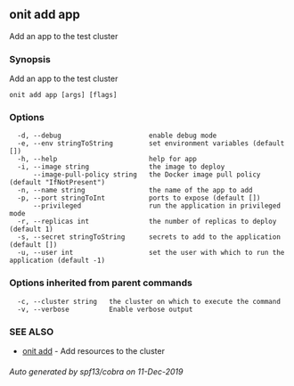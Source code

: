## onit add app

Add an app to the test cluster

### Synopsis

Add an app to the test cluster

```
onit add app [args] [flags]
```

### Options

```
  -d, --debug                      enable debug mode
  -e, --env stringToString         set environment variables (default [])
  -h, --help                       help for app
  -i, --image string               the image to deploy
      --image-pull-policy string   the Docker image pull policy (default "IfNotPresent")
  -n, --name string                the name of the app to add
  -p, --port stringToInt           ports to expose (default [])
      --privileged                 run the application in privileged mode
  -r, --replicas int               the number of replicas to deploy (default 1)
  -s, --secret stringToString      secrets to add to the application (default [])
  -u, --user int                   set the user with which to run the application (default -1)
```

### Options inherited from parent commands

```
  -c, --cluster string   the cluster on which to execute the command
  -v, --verbose          Enable verbose output
```

### SEE ALSO

* [onit add](onit_add.md)	 - Add resources to the cluster

###### Auto generated by spf13/cobra on 11-Dec-2019
